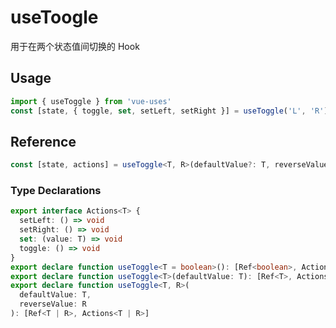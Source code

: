 # useToogle

用于在两个状态值间切换的 Hook

## Usage

```ts
import { useToggle } from 'vue-uses'
const [state, { toggle, set, setLeft, setRight }] = useToggle('L', 'R')
```

## Reference

```ts
const [state, actions] = useToggle<T, R>(defaultValue?: T, reverseValue?: R)
```

### Type Declarations

```ts
export interface Actions<T> {
  setLeft: () => void
  setRight: () => void
  set: (value: T) => void
  toggle: () => void
}
export declare function useToggle<T = boolean>(): [Ref<boolean>, Actions<T>]
export declare function useToggle<T>(defaultValue: T): [Ref<T>, Actions<T>]
export declare function useToggle<T, R>(
  defaultValue: T,
  reverseValue: R
): [Ref<T | R>, Actions<T | R>]
```
